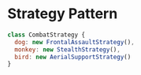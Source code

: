 # Strategy Pattern

```javascript
class CombatStrategy {
  dog: new FrontalAssaultStrategy(),
  monkey: new StealthStrategy(),
  bird: new AerialSupportStrategy()
}
```